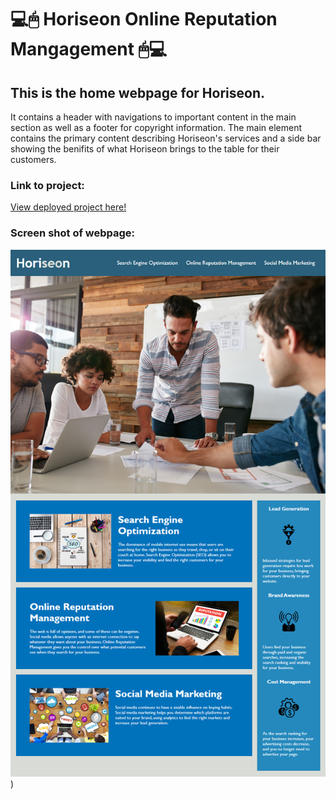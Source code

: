 # 💻🖱 Horiseon Online Reputation Mangagement 🖱💻

## This is the home webpage for Horiseon.

It contains a header with navigations to important content in the main section as well as a footer for copyright information. The main element contains the primary content describing Horiseon's services and a side bar showing the benifits of what Horiseon brings to the table for their customers. 

### Link to project:
[View deployed project here!](https://caseyderiso.github.io/Horiseon/)

### Screen shot of webpage:
![Horiseon main page screenshot](/assets/images/UOT_Mockup.png))

